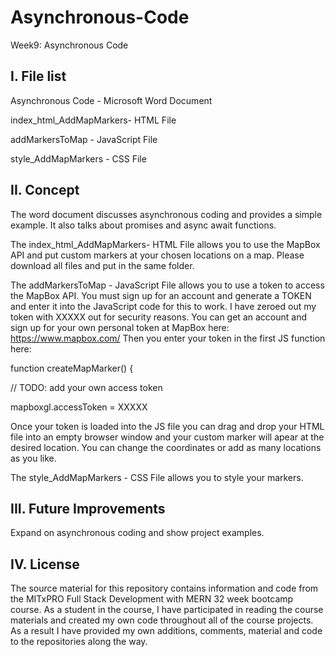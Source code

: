 # Asynchronous-Code
Week9: Asynchronous Code

I. File list
------------
Asynchronous Code - Microsoft Word Document

index_html_AddMapMarkers- HTML File

addMarkersToMap - JavaScript File

style_AddMapMarkers - CSS File


II. Concept
----------
The word document discusses asynchronous coding and provides a simple example. It also talks about promises and async await functions.

The index_html_AddMapMarkers- HTML File allows you to use the MapBox API and put custom markers at your chosen locations on a map. Please download all files and put in the same folder.

The addMarkersToMap - JavaScript File allows you to use a token to access the MapBox API. You must sign up for an account and generate a TOKEN and enter it into the JavaScript code for this to work. I have zeroed out my token with XXXXX out for security reasons. You can get an account and sign up for your own personal token at MapBox here: https://www.mapbox.com/ Then you enter your token in the first JS function here: 

function createMapMarker() {
  
  // TODO: add your own access token
  
  mapboxgl.accessToken = XXXXX
  
Once your token is loaded into the JS file you can drag and drop your HTML file into an empty browser window and your custom marker will apear at the desired location. You can change the coordinates or add as many locations as you like.
  
The style_AddMapMarkers - CSS File allows you to style your markers.
  

III. Future Improvements
----------
Expand on asynchronous coding and show project examples.

IV.  License
----------
The source material for this repository contains information and code from the MITxPRO Full Stack Development with MERN 32 week bootcamp course.
As a student in the course, I have participated in reading the course materials and created my own code throughout all of the course projects. As a result I have provided my own additions, comments, material and code to the repositories along the way.
